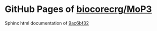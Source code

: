 GitHub Pages of [biocorecrg/MoP3](https://github.com/biocorecrg/MoP3.git)
===
Sphinx html documentation of [9ac6bf32](https://github.com/biocorecrg/MoP3/tree/9ac6bf32f9c7e20d7724560876c1620a42918e52)
